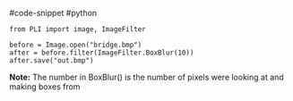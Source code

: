 #code-snippet #python 

```
from PLI import image, ImageFilter

before = Image.open("bridge.bmp")
after = before.filter(ImageFilter.BoxBlur(10))
after.save("out.bmp")
```

**Note:** The number in BoxBlur() is the number of pixels were looking at and making boxes from